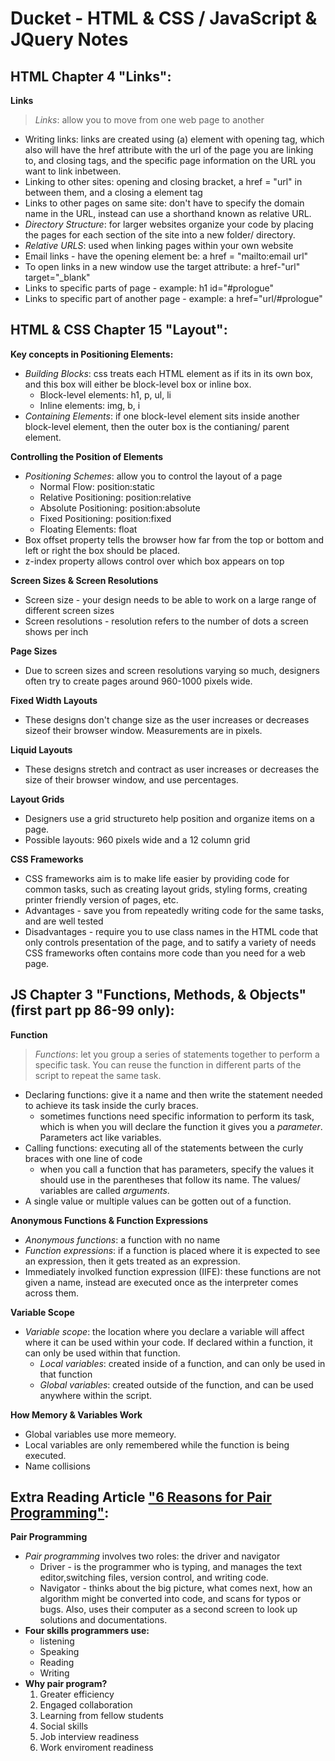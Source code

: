 # Ducket - HTML & CSS / JavaScript & JQuery Notes

## HTML Chapter 4 "Links":
**Links**
> *Links*: allow you to move from one web page to another
- Writing links: links are created using (a) element with opening tag, which also will have the href attribute with the url of the page you are linking to, and closing tags, and the specific page information on the URL you want to link inbetween.
- Linking to other sites: opening and closing bracket, a href = "url" in between them, and a closing a element tag
- Links to other pages on same site: don't have to specify the domain name in the URL, instead can use a shorthand known as relative URL.
- *Directory Structure*: for larger websites organize your code by placing the pages for each section of the site into a new folder/ directory.
- *Relative URLS*: used when linking pages within your own website
- Email links - have the opening element be: a href = "mailto:email url" 
- To open links in a new window use the target attribute: a href-"url" target="_blank"
- Links to specific parts of page - example: h1 id="#prologue"
- Links to specific part of another page - example: a href="url/#prologue"

## HTML & CSS Chapter 15 "Layout":
**Key concepts in Positioning Elements:**
- *Building Blocks*: css treats each HTML element as if its in its own box, and this box will either be block-level box or inline box.
  * Block-level elements: h1, p, ul, li
  * Inline elements: img, b, i
- *Containing Elements*: if one block-level element sits inside another block-level element, then the outer box is the contianing/ parent element.

**Controlling the Position of Elements**
- *Positioning Schemes*: allow you to control the layout of a page
  * Normal Flow: position:static
  * Relative Positioning: position:relative
  * Absolute Positioning: position:absolute
  * Fixed Positioning: position:fixed
  * Floating Elements: float
- Box offset property tells the browser how far from the top or bottom and left or right the box should be placed.
- z-index property allows control over which box appears on top

**Screen Sizes & Screen Resolutions**
- Screen size - your design needs to be able to work on a large range of different screen sizes
- Screen resolutions - resolution refers to the number of dots a screen shows per inch

**Page Sizes**
- Due to screen sizes and screen resolutions varying so much, designers often try to create pages around 960-1000 pixels wide.

**Fixed Width Layouts**
- These designs don't change size as the user increases or decreases sizeof their browser window. Measurements are in pixels.

**Liquid Layouts**
- These designs stretch and contract as user increases or decreases the size of their browser window, and use percentages.

**Layout Grids**
- Designers use a grid structureto help position and organize items on a page.
- Possible layouts: 960 pixels wide and a 12 column grid

**CSS Frameworks**
- CSS frameworks aim is to make life easier by providing code for common tasks, such as creating layout grids, styling forms, creating printer friendly version of pages, etc.
- Advantages - save you from repeatedly writing code for the same tasks, and are well tested
- Disadvantages - require you to use class names in the HTML code that only controls presentation of the page, and to satify a variety of needs CSS frameworks often contains more code than you need for a web page.

## JS Chapter 3 "Functions, Methods, & Objects" (first part pp 86-99 only): 
**Function**
> *Functions*: let you group a series of statements together to perform a specific task. You can reuse the function in different parts of the script to repeat the same task.
- Declaring functions: give it a name and then write the statement needed to achieve its task inside the curly braces.
  * sometimes functions need specific information to perform its task, which is when you will declare the function it gives you a *parameter*. Parameters act like variables.  
- Calling functions: executing all of the statements between the curly braces with one line of code
  * when you call a function that has parameters, specify the values it should use in the parentheses that follow its name. The values/ variables are called *arguments*.
- A single value or multiple values can be gotten out of a function.

**Anonymous Functions & Function Expressions**
- *Anonymous functions*: a function with no name
- *Function expressions*: if a function is placed where it is expected to see an expression, then it gets treated as an expression.
- Immediately involked function expression (IIFE): these functions are not given a name, instead are executed once as the interpreter comes across them. 

**Variable Scope**
- *Variable scope*: the location where you declare a variable will affect where it can be used within your code. If declared within a function, it can only be used within that function.
  * *Local variables*: created inside of a function, and can only be used in that function
  * *Global variables*: created outside of the function, and can be used anywhere within the script.

**How Memory & Variables Work**
- Global variables use more memeory. 
- Local variables are only remembered while the function is being executed.
- Name collisions

## Extra Reading Article ["6 Reasons for Pair Programming"](https://www.codefellows.org/blog/6-reasons-for-pair-programming/): 

**Pair Programming**
- *Pair programming* involves two roles: the driver and navigator
  * Driver - is the programmer who is typing, and manages the text editor,switching files, version control, and writing code.
  * Navigator - thinks about the big picture, what comes next, how an algorithm might be converted into code, and scans for typos or bugs. Also, uses their computer as a second screen to look up solutions and documentations.
- **Four skills programmers use:** 
  * listening
  * Speaking 
  * Reading
  * Writing
- **Why pair program?**
  1. Greater efficiency
  2. Engaged collaboration
  3. Learning from fellow students
  4. Social skills
  5. Job interview readiness
  6. Work enviroment readiness
